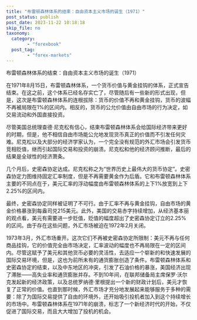 ```yaml
---
title: "布雷顿森林体系的结束：自由资本主义市场的诞生（1971）"
post_status: publish
post_date: 2023-11-22 10:18:18
skip_file: no
taxonomy:
  category:
        - "forexbook"
  post_tag:
        - "forex-markets"
---
```


布雷顿森林体系的结束：自由资本主义市场的诞生（1971）

在1971年8月15日，布雷顿森林体系，一个货币价值与黄金挂钩的体系，正式宣告结束。在这之前，这个体系已经名存实亡了，尽管随后有一些新的形式出现，但是，这次是布雷顿森林体系的连根拔除：货币的价值不再和黄金挂钩，货币的波幅不再被局限在1%的区间内。相反的，货币的公允价值由自由市场的行为决定，如交易流动和外国直接投资。

尽管美国总统理查德·尼克松有信心，结束布雷顿森林体系会给国际经济带来更好的时期，但是，他不相信自由市场能公允地发现货币真正的价值而不引发任何灾难。尼克松以及大部分的经济学家认为，一个完全没有规范的外汇市场会引发货币竞相贬值，继而引起国际交易和投资的崩溃。尼克松和他的经济顾问推断，最后的结果是全球性的经济萧条。

几个月后，史密森协定达成。尼克松称之为“世界历史上最伟大的货币协定”。史密森协定力图维持固定汇率制度，但是不再需要黄金作为后盾。它和布雷顿森林体系主要的不同点在于，美元汇率的浮动幅度由布雷顿森林体系的上下1%放宽到上下2.25%的区间内。

最终，史密森协定同样被证明了不可行。由于汇率不再与黄金挂钩，自由市场的黄金价格暴涨到每盎司兑215美元。此外，美国的交易赤字持续增加，从经济基本丽的观点看，美元有需要进一步贬值，贬值的幅度超出了史密森协定订立的2.25%的区间。由于存在这些问题，外汇市场被迫在1972年2月关闭。

1973年3月，外汇市场重开。这次它们不再被史密森协定所限制：美元不再与任何商品挂钩，它的价值完全由市场决定，汇率波动的幅度也不再局限在一定的区间内。尽管这赋予了美元和其他货币必要的灵活性，去适应一个崭新的和快速发展的国际交易环境，但是，这也为前所未有的通货膨胀创造了条件。布雷顿森林体系和史密森协定的结束，以及中东地区的冲突，引发了石油价格的暴涨，美国经济出现了滞胀——高失业率和通货膨胀并存。不到10年间，在联邦储备局主席保罗·沃尔克发起新的经济政策，以及总统罗纳德·里根提出一个新的财政计划后，美元才恢复了正常的价值。也直到那时候，外汇市场才充分地发展起来能够服务于多种的需要：除了为国际交易提供了自由的环境外，还开始吸引投机者加入到这个持续增长的市场中。布雷顿森林体系在1971年的崩溃，标志了一个新经济时代的开始，不仅促进了国际交易，而且大大增加了投机的机会。
